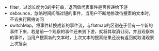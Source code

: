 - filter，过滤长度为0的字符串，返回值代表事件是否传递给下游
- debounce，忽略时间间隔过短的事件，当用户不断地修改待搜索的文本时，不去执行网络访问
- switchMap，将事件转换成新的事件流，与flatmap的区别在于但有一个新的事件下来，若是前一个观察的事件还未到下游，就将其取消订阅，并且观察新的事件，当用户搜索新的文本时，上次文本的搜索结果还没有返回就取消观察上次搜索